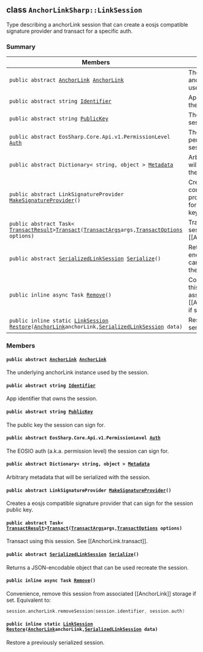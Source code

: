 ## class `AnchorLinkSharp::LinkSession` 

Type describing a anchorLink session that can create a eosjs compatible signature provider and transact for a specific auth.

### Summary

 Members                        | Descriptions                                
--------------------------------|---------------------------------------------
`public abstract `[`AnchorLink`](.github/workflows/documentation/md/AnchorLinkSharp--AnchorLink.md#class_anchor_link_sharp_1_1_anchor_link)` `[`AnchorLink`](#class_anchor_link_sharp_1_1_link_session_1a2322154754500382ce52c50682fcf83d) | The underlying anchorLink instance used by the session.
`public abstract string `[`Identifier`](#class_anchor_link_sharp_1_1_link_session_1a3e44d1bd1025981aab25479699e04c41) | App identifier that owns the session.
`public abstract string `[`PublicKey`](#class_anchor_link_sharp_1_1_link_session_1a9092880216062f04702041399665a74d) | The public key the session can sign for.
`public abstract EosSharp.Core.Api.v1.PermissionLevel `[`Auth`](#class_anchor_link_sharp_1_1_link_session_1a7424a61714b657c515f465a310fabc81) | The EOSIO auth (a.k.a. permission level) the session can sign for.
`public abstract Dictionary< string, object > `[`Metadata`](#class_anchor_link_sharp_1_1_link_session_1a378bcbea14f9daadc8628853b844c2d4) | Arbitrary metadata that will be serialized with the session.
`public abstract LinkSignatureProvider `[`MakeSignatureProvider`](#class_anchor_link_sharp_1_1_link_session_1afc8c4aabbaaa67518000b0c94aaff5c0)`()` | Creates a eosjs compatible signature provider that can sign for the session public key.
`public abstract Task< `[`TransactResult`](.github/workflows/documentation/md/AnchorLinkSharp--TransactResult.md#class_anchor_link_sharp_1_1_transact_result)` > `[`Transact`](#class_anchor_link_sharp_1_1_link_session_1a7d7f4df7098b04d6f399a7b4b861ee25)`(`[`TransactArgs`](.github/workflows/documentation/md/AnchorLinkSharp--TransactArgs.md#class_anchor_link_sharp_1_1_transact_args)` args, `[`TransactOptions`](.github/workflows/documentation/md/AnchorLinkSharp--TransactOptions.md#class_anchor_link_sharp_1_1_transact_options)` options)` | Transact using this session. See [[AnchorLink.transact]].
`public abstract `[`SerializedLinkSession`](.github/workflows/documentation/md/AnchorLinkSharp--SerializedLinkSession.md#class_anchor_link_sharp_1_1_serialized_link_session)` `[`Serialize`](#class_anchor_link_sharp_1_1_link_session_1a04c6ca5dcf9567f3b194d7b53805c097)`()` | Returns a JSON-encodable object that can be used recreate the session.
`public inline async Task `[`Remove`](#class_anchor_link_sharp_1_1_link_session_1a67092cd86472aa75e839abd38491001b)`()` | Convenience, remove this session from associated [[AnchorLink]] storage if set. Equivalent to: 
`public inline static `[`LinkSession`](#class_anchor_link_sharp_1_1_link_session)` `[`Restore`](#class_anchor_link_sharp_1_1_link_session_1a28aa3da3ab90faebd8351909878959b6)`(`[`AnchorLink`](.github/workflows/documentation/md/AnchorLinkSharp--AnchorLink.md#class_anchor_link_sharp_1_1_anchor_link)` anchorLink, `[`SerializedLinkSession`](.github/workflows/documentation/md/AnchorLinkSharp--SerializedLinkSession.md#class_anchor_link_sharp_1_1_serialized_link_session)` data)` | Restore a previously serialized session.

### Members

#### `public abstract `[`AnchorLink`](.github/workflows/documentation/md/AnchorLinkSharp--AnchorLink.md#class_anchor_link_sharp_1_1_anchor_link)` `[`AnchorLink`](#class_anchor_link_sharp_1_1_link_session_1a2322154754500382ce52c50682fcf83d) 

The underlying anchorLink instance used by the session.

#### `public abstract string `[`Identifier`](#class_anchor_link_sharp_1_1_link_session_1a3e44d1bd1025981aab25479699e04c41) 

App identifier that owns the session.

#### `public abstract string `[`PublicKey`](#class_anchor_link_sharp_1_1_link_session_1a9092880216062f04702041399665a74d) 

The public key the session can sign for.

#### `public abstract EosSharp.Core.Api.v1.PermissionLevel `[`Auth`](#class_anchor_link_sharp_1_1_link_session_1a7424a61714b657c515f465a310fabc81) 

The EOSIO auth (a.k.a. permission level) the session can sign for.

#### `public abstract Dictionary< string, object > `[`Metadata`](#class_anchor_link_sharp_1_1_link_session_1a378bcbea14f9daadc8628853b844c2d4) 

Arbitrary metadata that will be serialized with the session.

#### `public abstract LinkSignatureProvider `[`MakeSignatureProvider`](#class_anchor_link_sharp_1_1_link_session_1afc8c4aabbaaa67518000b0c94aaff5c0)`()` 

Creates a eosjs compatible signature provider that can sign for the session public key.

#### `public abstract Task< `[`TransactResult`](.github/workflows/documentation/md/AnchorLinkSharp--TransactResult.md#class_anchor_link_sharp_1_1_transact_result)` > `[`Transact`](#class_anchor_link_sharp_1_1_link_session_1a7d7f4df7098b04d6f399a7b4b861ee25)`(`[`TransactArgs`](.github/workflows/documentation/md/AnchorLinkSharp--TransactArgs.md#class_anchor_link_sharp_1_1_transact_args)` args, `[`TransactOptions`](.github/workflows/documentation/md/AnchorLinkSharp--TransactOptions.md#class_anchor_link_sharp_1_1_transact_options)` options)` 

Transact using this session. See [[AnchorLink.transact]].

#### `public abstract `[`SerializedLinkSession`](.github/workflows/documentation/md/AnchorLinkSharp--SerializedLinkSession.md#class_anchor_link_sharp_1_1_serialized_link_session)` `[`Serialize`](#class_anchor_link_sharp_1_1_link_session_1a04c6ca5dcf9567f3b194d7b53805c097)`()` 

Returns a JSON-encodable object that can be used recreate the session.

#### `public inline async Task `[`Remove`](#class_anchor_link_sharp_1_1_link_session_1a67092cd86472aa75e839abd38491001b)`()` 

Convenience, remove this session from associated [[AnchorLink]] storage if set. Equivalent to: 
```cpp
session.anchorLink.removeSession(session.identifier, session.auth)
```

#### `public inline static `[`LinkSession`](#class_anchor_link_sharp_1_1_link_session)` `[`Restore`](#class_anchor_link_sharp_1_1_link_session_1a28aa3da3ab90faebd8351909878959b6)`(`[`AnchorLink`](.github/workflows/documentation/md/AnchorLinkSharp--AnchorLink.md#class_anchor_link_sharp_1_1_anchor_link)` anchorLink, `[`SerializedLinkSession`](.github/workflows/documentation/md/AnchorLinkSharp--SerializedLinkSession.md#class_anchor_link_sharp_1_1_serialized_link_session)` data)` 

Restore a previously serialized session.

